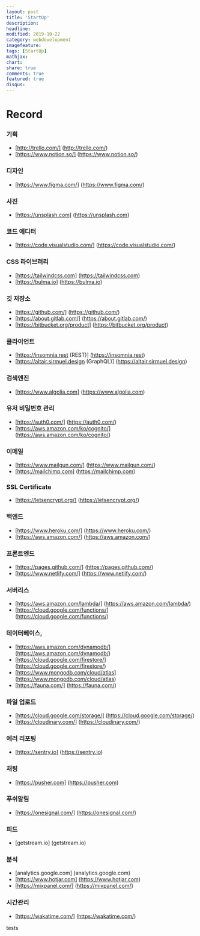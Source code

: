 ```yaml
---
layout: post
title: 'StartUp'
description:
headline:
modified: 2019-10-22
category: webdevelopment
imagefeature:
tags: [StartUp]
mathjax:
chart:
share: true
comments: true
featured: true
disqus:
---
```


# Record

### 기획

-   [http://trello.com/] (http://trello.com/)
-   [https://www.notion.so/] (https://www.notion.so/)

### 디자인

-   [https://www.figma.com/] (https://www.figma.com/)

### 사진

-   [https://unsplash.com] (https://unsplash.com)

### 코드 에디터

-   [https://code.visualstudio.com/] (https://code.visualstudio.com/)

### CSS 라이브러리

-   [https://tailwindcss.com] (https://tailwindcss.com)
-   [https://bulma.io] (https://bulma.io)

### 깃 저장소

-   [https://github.com/] (https://github.com/)
-   [https://about.gitlab.com/] (https://about.gitlab.com/)
-   [https://bitbucket.org/product] (https://bitbucket.org/product)

### 클라이언트

-   [https://insomnia.rest (REST)] (https://insomnia.rest)
-   [https://altair.sirmuel.design (GraphQL)] (https://altair.sirmuel.design)

### 검색엔진

-   [https://www.algolia.com] (https://www.algolia.com)

### 유저 비밀번호 관리

-   [https://auth0.com/] (https://auth0.com/)
-   [https://aws.amazon.com/ko/cognito/] (https://aws.amazon.com/ko/cognito/)

### 이메일

-   [https://www.mailgun.com/] (https://www.mailgun.com/)
-   [https://mailchimp.com] (https://mailchimp.com)

### SSL Certificate

-   [https://letsencrypt.org/] (https://letsencrypt.org/)

### 백엔드

-   [https://www.heroku.com/] (https://www.heroku.com/)
-   [https://aws.amazon.com/] (https://aws.amazon.com/)

### 프론트엔드

-   [https://pages.github.com/] (https://pages.github.com/)
-   [https://www.netlify.com/] (https://www.netlify.com/)

### 서버리스

-   [https://aws.amazon.com/lambda/] (https://aws.amazon.com/lambda/)
-   [https://cloud.google.com/functions/] (https://cloud.google.com/functions/)

### 데이터베이스,

-   [https://aws.amazon.com/dynamodb/] (https://aws.amazon.com/dynamodb/)
-   [https://cloud.google.com/firestore/] (https://cloud.google.com/firestore/)
-   [https://www.mongodb.com/cloud/atlas] (https://www.mongodb.com/cloud/atlas)
-   [https://fauna.com/] (https://fauna.com/)

### 파일 업로드

-   [https://cloud.google.com/storage/] (https://cloud.google.com/storage/)
-   [https://cloudinary.com/] (https://cloudinary.com/)

### 에러 리포팅

-   [https://sentry.io] (https://sentry.io)

### 채팅

-   [https://pusher.com] (https://pusher.com)

### 푸쉬알림

-   [https://onesignal.com/] (https://onesignal.com/)

### 피드

-   [getstream.io] (getstream.io)

### 분석

-   [analytics.google.com] (analytics.google.com)
-   [https://www.hotjar.com] (https://www.hotjar.com)
-   [https://mixpanel.com/] (https://mixpanel.com/)

### 시간관리

-   [https://wakatime.com/] (https://wakatime.com/)

tests
